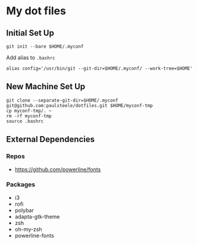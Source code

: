 # My dot files

## Initial Set Up
```
git init --bare $HOME/.myconf
```
Add alias to `.bashrc`
```
alias config='/usr/bin/git --git-dir=$HOME/.myconf/ --work-tree=$HOME'
```

## New Machine Set Up
```
git clone --separate-git-dir=$HOME/.myconf git@github.com:paulsteele/dotfiles.git $HOME/myconf-tmp
cp myconf-tmp/. ~
rm -rf myconf-tmp
source .bashrc
```

## External Dependencies
### Repos
* https://github.com/powerline/fonts
### Packages
* i3
* rofi
* polybar
* adapta-gtk-theme
* zsh
* oh-my-zsh
* powerline-fonts
